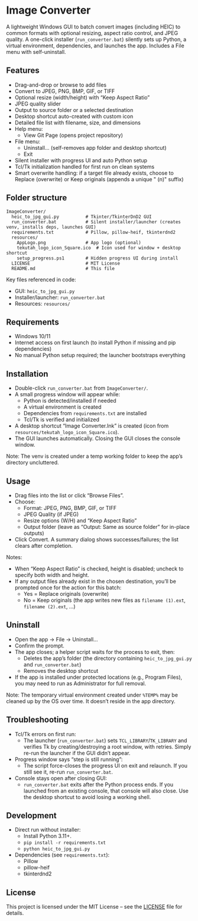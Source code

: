 # Image Converter

A lightweight Windows GUI to batch convert images (including HEIC) to common formats with optional resizing, aspect ratio control, and JPEG quality. A one-click installer (`run_converter.bat`) silently sets up Python, a virtual environment, dependencies, and launches the app. Includes a File menu with self-uninstall.

## Features

- Drag-and-drop or browse to add files
- Convert to JPEG, PNG, BMP, GIF, or TIFF
- Optional resize (width/height) with “Keep Aspect Ratio”
- JPEG quality slider
- Output to source folder or a selected destination
- Desktop shortcut auto-created with custom icon
- Detailed file list with filename, size, and dimensions
- Help menu:
  - View Git Page (opens project repository)
- File menu:
  - Uninstall… (self-removes app folder and desktop shortcut)
  - Exit
- Silent installer with progress UI and auto Python setup
- Tcl/Tk initialization handled for first run on clean systems
- Smart overwrite handling: if a target file already exists, choose to Replace (overwrite) or Keep originals (appends a unique " (n)" suffix)

## Folder structure

```
ImageConverter/
  heic_to_jpg_gui.py          # Tkinter/TkinterDnD2 GUI
  run_converter.bat           # Silent installer/launcher (creates venv, installs deps, launches GUI)
  requirements.txt            # Pillow, pillow-heif, tkinterdnd2
  resources/
    AppLogo.png               # App logo (optional)
    tekutah_logo_icon_Square.ico  # Icon used for window + desktop shortcut
    setup_progress.ps1        # Hidden progress UI during install
  LICENSE                     # MIT License
  README.md                   # This file
```

Key files referenced in code:
- GUI: `heic_to_jpg_gui.py`
- Installer/launcher: `run_converter.bat`
- Resources: `resources/`

## Requirements

- Windows 10/11
- Internet access on first launch (to install Python if missing and pip dependencies)
- No manual Python setup required; the launcher bootstraps everything

## Installation

- Double-click `run_converter.bat` from `ImageConverter/`.
- A small progress window will appear while:
  - Python is detected/installed if needed
  - A virtual environment is created
  - Dependencies from `requirements.txt` are installed
  - Tcl/Tk is verified and initialized
- A desktop shortcut “Image Converter.lnk” is created (icon from `resources/tekutah_logo_icon_Square.ico`).
- The GUI launches automatically. Closing the GUI closes the console window.

Note: The venv is created under a temp working folder to keep the app’s directory uncluttered.

## Usage

- Drag files into the list or click “Browse Files”.
- Choose:
  - Format: JPEG, PNG, BMP, GIF, or TIFF
  - JPEG Quality (if JPEG)
  - Resize options (W/H) and “Keep Aspect Ratio”
  - Output folder (leave as “Output: Same as source folder” for in-place outputs)
- Click Convert. A summary dialog shows successes/failures; the list clears after completion.

Notes:
- When “Keep Aspect Ratio” is checked, height is disabled; uncheck to specify both width and height.
- If any output files already exist in the chosen destination, you’ll be prompted once for the action for this batch:
  - Yes = Replace originals (overwrite)
  - No = Keep originals (the app writes new files as `filename (1).ext`, `filename (2).ext`, …)

## Uninstall

- Open the app → File → Uninstall…
- Confirm the prompt.
- The app closes; a helper script waits for the process to exit, then:
  - Deletes the app’s folder (the directory containing `heic_to_jpg_gui.py` and `run_converter.bat`)
  - Removes the desktop shortcut
- If the app is installed under protected locations (e.g., Program Files), you may need to run as Administrator for full removal.

Note: The temporary virtual environment created under `%TEMP%` may be cleaned up by the OS over time. It doesn’t reside in the app directory.

## Troubleshooting

- Tcl/Tk errors on first run:
  - The launcher (`run_converter.bat`) sets `TCL_LIBRARY`/`TK_LIBRARY` and verifies Tk by creating/destroying a root window, with retries. Simply re-run the launcher if the GUI didn’t appear.
- Progress window says “step is still running”:
  - The script force-closes the progress UI on exit and relaunch. If you still see it, re-run `run_converter.bat`.
- Console stays open after closing GUI:
  - `run_converter.bat` exits after the Python process ends. If you launched from an existing console, that console will also close. Use the desktop shortcut to avoid losing a working shell.

## Development

- Direct run without installer:
  - Install Python 3.11+.
  - `pip install -r requirements.txt`
  - `python heic_to_jpg_gui.py`
- Dependencies (see `requirements.txt`):
  - Pillow
  - pillow-heif
  - tkinterdnd2

## License

This project is licensed under the MIT License – see the [LICENSE](LICENSE) file for details.
